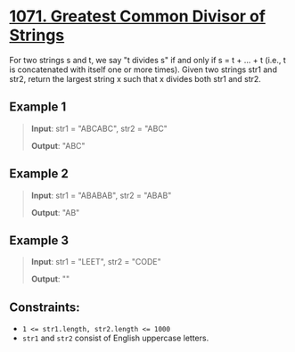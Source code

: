 # [1071. Greatest Common Divisor of Strings](https://leetcode.com/problems/greatest-common-divisor-of-strings)

For two strings s and t, we say "t divides s" if and only if s = t + ... + t (i.e., t is concatenated with itself one or more times).
Given two strings str1 and str2, return the largest string x such that x divides both str1 and str2.

## Example 1

> **Input**: str1 = "ABCABC", str2 = "ABC"
>
> **Output**: "ABC"

## Example 2

> **Input**: str1 = "ABABAB", str2 = "ABAB"
>
> **Output**: "AB"

## Example 3

> **Input**: str1 = "LEET", str2 = "CODE"
>
> **Output**: ""

## Constraints:

- `1 <= str1.length, str2.length <= 1000`
- `str1` and `str2` consist of English uppercase letters.
